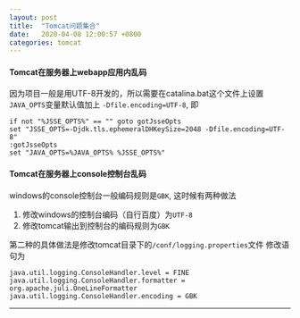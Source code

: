 ```yaml
---
layout: post
title:  "Tomcat问题集合"
date:   2020-04-08 12:00:57 +0800
categories: tomcat  
---
```


#### Tomcat在服务器上webapp应用内乱码

因为项目一般是用UTF-8开发的，所以需要在catalina.bat这个文件上设置`JAVA_OPTS`变量默认值加上
`-Dfile.encoding=UTF-8`, 即

```
if not "%JSSE_OPTS%" == "" goto gotJsseOpts
set "JSSE_OPTS=-Djdk.tls.ephemeralDHKeySize=2048 -Dfile.encoding=UTF-8"
:gotJsseOpts
set "JAVA_OPTS=%JAVA_OPTS% %JSSE_OPTS%"
```


#### Tomcat在服务器上console控制台乱码
windows的console控制台一般编码规则是`GBK`,
这时候有两种做法
1. 修改windows的控制台编码（自行百度）为`UTF-8`
2. 修改tomcat输出到控制台的编码规则为`GBK`

第二种的具体做法是修改tomcat目录下的`/conf/logging.properties`文件
修改语句为
```properties
java.util.logging.ConsoleHandler.level = FINE
java.util.logging.ConsoleHandler.formatter = org.apache.juli.OneLineFormatter
java.util.logging.ConsoleHandler.encoding = GBK
```

---
